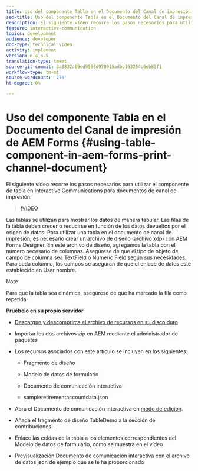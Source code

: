 ```yaml
---
title: Uso del componente Tabla en el Documento del Canal de impresión de AEM Forms
seo-title: Uso del componente Tabla en el Documento del Canal de impresión de AEM Forms
description: El siguiente vídeo recorre los pasos necesarios para utilizar el componente de tabla en Interactive Communications para documentos de canal de impresión.
feature: interactive-communication
topics: development
audience: developer
doc-type: technical video
activity: implement
version: 6.4,6.5
translation-type: tm+mt
source-git-commit: 3a3832a05ed9598d970915adbc163254c6eb83f1
workflow-type: tm+mt
source-wordcount: '276'
ht-degree: 0%

---
```



# Uso del componente Tabla en el Documento del Canal de impresión de AEM Forms {#using-table-component-in-aem-forms-print-channel-document}

El siguiente vídeo recorre los pasos necesarios para utilizar el componente de tabla en Interactive Communications para documentos de canal de impresión.

>[!VIDEO](https://video.tv.adobe.com/v/27769?quality=9&learn=on)

Las tablas se utilizan para mostrar los datos de manera tabular. Las filas de la tabla deben crecer o reducirse en función de los datos devueltos por el origen de datos. Para utilizar una tabla en el documento de canal de impresión, es necesario crear un archivo de diseño (archivo xdp) con AEM Forms Designer. En este archivo de diseño, agregamos la tabla con el número necesario de columnas. Asegúrese de que el tipo de objeto de campo de columna sea TextField o Numeric Field según sus necesidades. Para cada columna, los campos se aseguran de que el enlace de datos esté establecido en Usar nombre.

>[!NOTE]
>
>Para que la tabla sea dinámica, asegúrese de que ha marcado la fila como repetida.

**Pruébelo en su propio servidor**

* [Descargue y descomprima el archivo de recursos en su disco duro](assets/usingtablesinprintchannel.zip)

* Importar los dos archivos zip en AEM mediante el administrador de paquetes

* Los recursos asociados con este artículo se incluyen en los siguientes:

   * Fragmento de diseño

   * Modelo de datos de formulario

   * Documento de comunicación interactiva
   * sampleretirementaccountdata.json

* Abra el Documento de comunicación interactiva en [modo de edición](http://localhost:4502/editor.html/content/forms/af/401kstatement/tablesinprintdocument/channels/print.html).

* Añada el fragmento de diseño TableDemo a la sección de contribuciones.
* Enlace las celdas de la tabla a los elementos correspondientes del Modelo de datos de formulario, como se muestra en el vídeo

* Previsualización Documento de comunicación interactiva con el archivo de datos json de ejemplo que se le ha proporcionado

